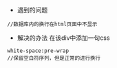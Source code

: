 ####
- 遇到的问题
```
//数据库内的换行在html页面中不显示
```
- 解决的办法
在该div中添加一句css
```
white-space:pre-wrap
//保留空白符序列，但是正常的进行换行
```